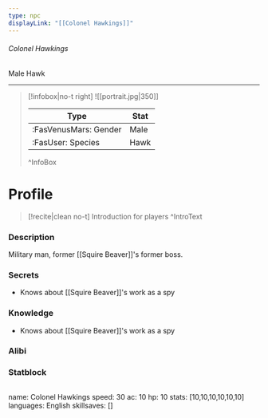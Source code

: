 ```yaml
---
type: npc
displayLink: "[[Colonel Hawkings]]"
---
```


###### Colonel Hawkings
<span class="sub2">Male Hawk </span>
___

> [!infobox|no-t right]
> ![[portrait.jpg|350]]
>
> | Type | Stat |
> | ---- | ---- |
> | :FasVenusMars: Gender | Male |
> | :FasUser: Species | Hawk |
>^InfoBox

# Profile

> [!recite|clean no-t]
>	Introduction for players
>^IntroText

### Description
Military man, former [[Squire Beaver]]'s former boss.

### Secrets
- Knows about ⁠[[Squire Beaver]]'s work as a spy

### Knowledge
- Knows about ⁠[[Squire Beaver]]'s work as a spy

### Alibi 


### Statblock
>```statblock
name: Colonel Hawkings
speed: 30
ac: 10
hp: 10
stats: [10,10,10,10,10,10]
languages: English
skillsaves: []